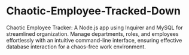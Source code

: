 # Chaotic-Employee-Tracked-Down
Chaotic Employee Tracker: A Node.js app using Inquirer and MySQL for streamlined organization. Manage departments, roles, and employees effortlessly with an intuitive command-line interface, ensuring effective database interaction for a chaos-free work environment.
